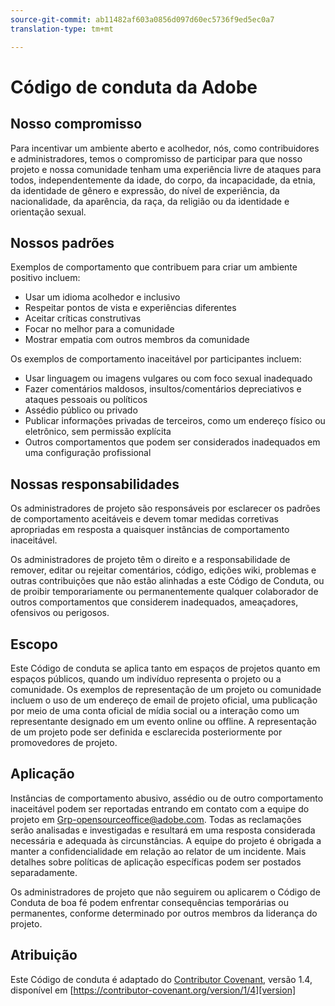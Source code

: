 ```yaml
---
source-git-commit: ab11482af603a0856d097d60ec5736f9ed5ec0a7
translation-type: tm+mt

---
```

# Código de conduta da Adobe

## Nosso compromisso

Para incentivar um ambiente aberto e acolhedor, nós, como contribuidores e administradores, temos o compromisso de participar para que nosso projeto e
nossa comunidade tenham uma experiência livre de ataques para todos, independentemente da idade, do corpo,
da incapacidade, da etnia, da identidade de gênero e expressão, do nível de experiência,
da nacionalidade, da aparência, da raça, da religião ou da identidade e orientação sexual.

## Nossos padrões

Exemplos de comportamento que contribuem para criar um ambiente
positivo incluem:

* Usar um idioma acolhedor e inclusivo
* Respeitar pontos de vista e experiências diferentes
* Aceitar críticas construtivas
* Focar no melhor para a comunidade
* Mostrar empatia com outros membros da comunidade

Os exemplos de comportamento inaceitável por participantes incluem:

* Usar linguagem ou imagens vulgares ou com foco sexual inadequado
* Fazer comentários maldosos, insultos/comentários depreciativos e ataques pessoais ou políticos
* Assédio público ou privado
* Publicar informações privadas de terceiros, como um endereço físico ou eletrônico,
sem permissão explícita
* Outros comportamentos que podem ser considerados inadequados em uma configuração profissional

## Nossas responsabilidades

Os administradores de projeto são responsáveis por esclarecer os padrões de comportamento aceitáveis
e devem tomar medidas corretivas apropriadas em
resposta a quaisquer instâncias de comportamento inaceitável.

Os administradores de projeto têm o direito e a responsabilidade de remover, editar ou rejeitar comentários, código, edições wiki, problemas e outras contribuições
que não estão alinhadas a este Código de Conduta, ou de proibir temporariamente ou
permanentemente qualquer colaborador de outros comportamentos que considerem inadequados,
ameaçadores, ofensivos ou perigosos.

## Escopo

Este Código de conduta se aplica tanto em espaços de projetos quanto em espaços
públicos, quando um indivíduo representa o projeto ou a comunidade. Os exemplos de
representação de um projeto ou comunidade incluem o uso de um endereço de email de projeto oficial, uma publicação por meio de uma conta oficial de mídia social ou a interação como um representante designado
em um evento online ou offline. A representação de um projeto pode ser
definida e esclarecida posteriormente por promovedores de projeto.

## Aplicação

Instâncias de comportamento abusivo, assédio ou de outro comportamento inaceitável podem ser
reportadas entrando em contato com a equipe do projeto em Grp-opensourceoffice@adobe.com. Todas
as reclamações serão analisadas e investigadas e resultará em uma resposta considerada necessária e adequada às circunstâncias. A equipe do projeto é
obrigada a manter a confidencialidade em relação ao relator de um incidente.
Mais detalhes sobre políticas de aplicação específicas podem ser postados separadamente.

Os administradores de projeto que não seguirem ou aplicarem o Código de Conduta de boa
fé podem enfrentar consequências temporárias ou permanentes, conforme determinado por outros
membros da liderança do projeto.

## Atribuição

Este Código de conduta é adaptado do [Contributor Covenant][homepage], versão 1.4,
disponível em [https://contributor-covenant.org/version/1/4][version]

[homepage]: https://contributor-covenant.org
[version]: https://contributor-covenant.org/version/1/4/
